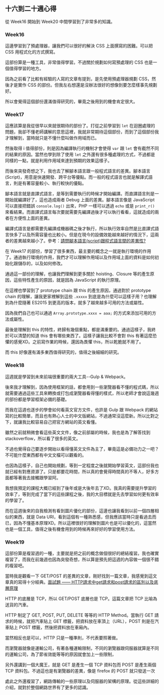 ## 十六到二十週心得

從 Week16 開始到 Week20 中間學習到了非常多的知識。

### Week16
這邊學習到了預處理器，讓我們可以很好的解決 CSS 上面撰寫的困難。可以把 CSS 用程式化的方式撰寫。

這部份算是一種工具，非常值得學習。不過關於規劃如何寫預處理的 CSS 也是一個值得學習的地方。

因為之前看了比較有經驗的人寫的文章有提到，是先使用預處理器規劃 CSS，然後才是實作 CSS 的部份。但我左右想還是沒辦法很好的想像到要怎麼樣事先規劃好。

所以會覺得這個部份還滿值得研究的，畢竟之後用到的機會肯定很大。


### Week17
這應該算是我從很早以來就很期待的部份了。打從之前學習到 `let` 在迴圈處理的問題，我卻不懂老師講解的意思這裡，我就非常期待這個部份，而到了這個部份我才理解到，當時就只是不懂什麼叫做作用域而已。

然後取得 i 值得部份，則是因為編譯執行的機制才會使得 `var` 跟 `let` 會有截然不同的結果的原因。當然也學到除了使用 `let` 之外還有很多種處理的方式，不過都是同樣的一點，就是利用作用域來達到預期的效果這樣子。

而後來突發奇想之下，我也去了解腳本語言跟一般程式語言的差異。腳本語言(Script)，用意是快速開發、跨平台等優點。而一般的程式語言也就是解譯式語言，則是有著容量較小、執行較快的優點。

腳本語言就是直譯式語言，是等到需要執行的時候才開始編譯。而直譯語言則是一開始就編譯好了，這也造成兩者 Debug 上面的差異。腳本語言像是 JavaScript 可以直接把錯誤 `console.log()` 出來，PHP 一樣可以透過 `echo` 或是 `print_r()` 來看結果。而直譯式語言每次要就需要先編譯過後才可以執行看看，這就造成的兩者在方便性上面的差異。

編譯式語言是都需要先編譯成機器碼之後才執行，所以執行效率自然是比直譯式語言快多了以及所需容量也比較小。但是在現今的設備效能越來越好的情況下，這兩者的差異越來越小了。參考：[請問腳本語言(script)跟程式語言間的差異性?](https://tw.answers.yahoo.com/question/index?qid=20070406000010KK07890&guccounter=1&guce_referrer=aHR0cHM6Ly93d3cuZ29vZ2xlLmNvbS8&guce_referrer_sig=AQAAANPvYpmQXPQGJOeIR3rLeQLqf0-EAOq6jdcgDNpX4v1QULRx-Vb3jzSTJoBGAx9IbfdeCPXJ9nJRCjAK1_rYGM5p24D4lWVLgysebY3FSU-mZwl9UOfbWMisxuzbsECLhC9UBULlwUO0t0AsmNmqHHxu4OlBi1BXKAW-Wq3OPU-J)

在 Week17 的部份，學習了很多東西，最主要的概念之一就是執行環境的作用了。通過執行環境的作用，我們才可以理解作用域以及作用域上面的資料是如何初始化跟儲存的，以及如何修改。

通過這一部份的理解，也讓我們理解到更多關於 hoisting、Closure 等的產生原因，這些特性產生的原因，就是因為 JavaScript 的執行原理。

在這裡也學習到了 prototype chain 跟 this 的產生原因，通過對於 prototype chain 的理解，讓我更家裡解到這些 `.xxxxx` 到底是為什麼可以這樣子用？也理解到為什麼隨著 ES2015 到更高的版本，就多了越來越多可用的方法或屬性。

因為我們自己也可以通過 `Array.prototype.xxxx = aaa;` 的方式來添加可用的方法或屬性。

最後是理解到 this 的特性，終歸有幾個重點，都是滿重要的。通過這樣子，我終於可以清楚的知道 this 會有哪些東西了。這樣子讓我比較不會對 this 有著這麼恐懼的感覺XD。之前寫作業的時候，還因為畏懼 this，所以乾脆就不用了。

而 this 好像還有滿多東西值得研究的，值得之後細細的研究。

### Week18

這週就是學習到未來前端很重要的兩大工具--Gulp & Webpack。

後來我才理解到，因為使用框架的話，都會用到一些瀏覽器看不懂的程式碼，所以就需要通過這些工具來轉換或打包成瀏覽器看得懂的樣式，所以老師才會說這幾週的部份都是學習框架必備的基礎。

而我在這週也逐步的學會如何看英文官方文件，也許是 Gulp 跟 Webpack 的網站寫的比較簡單，而且也有熱心人士的中文版網站，不過通常沒這麼新。所以比對之下，就讓我比較容易自己把官方網站的英文看懂。

雖然之前就稍微會看這些英文文件，像之前部屬的時候，我也是為了解答找到 stackoverflow，所以看了很多的英文。

不過也覺得自己要逐步開始以看得懂英文文件為主了，畢竟這是必備功力之一吧？不可能什麼東西都有中文文檔可以觀看的。

也因為這樣子，自己也開始規劃，等到一定程度之後就開始學習英文，這部份我也就已經有對應資源了。只是都要花時間，所以真的會覺得時間真的不等人，好多方面都等著我去接觸跟學習阿。

我想我預定的課程大概已經到了後年或是大後年去了XD。我真的需要提升學習的效率了，等到完成了當下的這些課程之後，我的大目標就是先去學習如何更有效率的學習了。

而在這週後來的自我檢測有看到圖片優化的部份，這邊也讓我看到以前一個四層相似的東西，就是 Data URI，看到這個有一種熟悉感，但我應該當時只是看過去而已，因為不懂基本原理XD。所以這裡很好的理解到圖片也是可以優化的，這當然也是一個工具，值得之後有機會用到的時候再來好好的學習使用方法。

### Week19
這部份算是複習週的一種，主要就是把之前的概念做個很好的總結複習。我也確實複習了，而我在前幾週也因為突發奇想，所以算是預先把這週的內容做一個很不錯的複習吧。

當時我是觀看一下 GET/POST 的差異的文章，剛好找到一篇文章，我感覺到這文章真的寫得十分經典。[面試題 —— HTTP請求中get請求和post請求的區別以及底層原理](https://www.itread01.com/content/1533711593.html)

HTTP 的底層是 TCP，所以 GET/POST 底層也是 TCP。這篇文章把 TCP 比喻為送貨的汽車。

HTTP 制定了 GET, POST, PUT, DELETE 等等的 HTTP Method。當執行 GET 請求的時候，就把汽車貼上 GET 標籤，把資料放在車頂上（URL），POST 則是在汽車貼上 POST 標籤，然後把資料放在車廂內。

當然相反也是可以，HTTP 只是一種準則，不代表要照著做。

而瀏覽器就像是運輸公司，有著各種運輸限制，不同的瀏覽器跟伺服器就算是不同的運輸公司，為了節省效能等等的原因就會加上一些限制，

另外還講到一個大魔王，就是 GET 是產生一個 TCP 資料包而 POST 是產生兩個 TCP 資料包。不過這也是有瀏覽器的差異，像是 firefox 的 POST 就只發送一次


處此之外還複習了，網路傳輸的一些原理以及伺服器的架構的原理。從這些詳細的介紹，就對於整個網路世界有了更多的認識。
